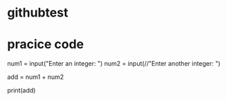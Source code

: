 # githubtest
# pracice code

num1 = input("Enter an integer: ")
num2 = input(//"Enter another integer: ")

add = num1 + num2

print(add)
